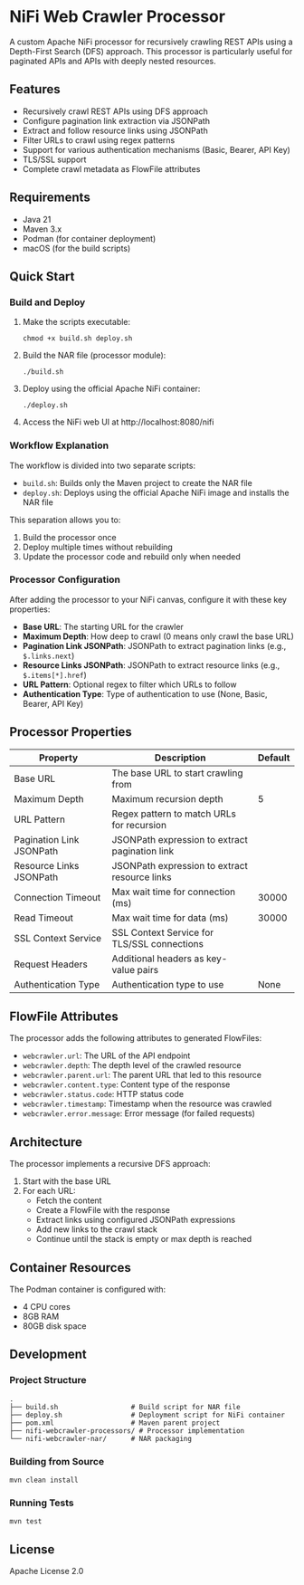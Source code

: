 # NiFi Web Crawler Processor

A custom Apache NiFi processor for recursively crawling REST APIs using a Depth-First Search (DFS) approach. This processor is particularly useful for paginated APIs and APIs with deeply nested resources.

## Features

- Recursively crawl REST APIs using DFS approach
- Configure pagination link extraction via JSONPath
- Extract and follow resource links using JSONPath
- Filter URLs to crawl using regex patterns
- Support for various authentication mechanisms (Basic, Bearer, API Key)
- TLS/SSL support
- Complete crawl metadata as FlowFile attributes

## Requirements

- Java 21
- Maven 3.x
- Podman (for container deployment)
- macOS (for the build scripts)

## Quick Start

### Build and Deploy

1. Make the scripts executable:
   ```
   chmod +x build.sh deploy.sh
   ```

2. Build the NAR file (processor module):
   ```
   ./build.sh
   ```

3. Deploy using the official Apache NiFi container:
   ```
   ./deploy.sh
   ```

4. Access the NiFi web UI at http://localhost:8080/nifi

### Workflow Explanation

The workflow is divided into two separate scripts:

- `build.sh`: Builds only the Maven project to create the NAR file
- `deploy.sh`: Deploys using the official Apache NiFi image and installs the NAR file

This separation allows you to:
1. Build the processor once
2. Deploy multiple times without rebuilding
3. Update the processor code and rebuild only when needed

### Processor Configuration

After adding the processor to your NiFi canvas, configure it with these key properties:

- **Base URL**: The starting URL for the crawler
- **Maximum Depth**: How deep to crawl (0 means only crawl the base URL)
- **Pagination Link JSONPath**: JSONPath to extract pagination links (e.g., `$.links.next`)
- **Resource Links JSONPath**: JSONPath to extract resource links (e.g., `$.items[*].href`)
- **URL Pattern**: Optional regex to filter which URLs to follow
- **Authentication Type**: Type of authentication to use (None, Basic, Bearer, API Key)

## Processor Properties

| Property | Description | Default |
|----------|-------------|---------|
| Base URL | The base URL to start crawling from | |
| Maximum Depth | Maximum recursion depth | 5 |
| URL Pattern | Regex pattern to match URLs for recursion | |
| Pagination Link JSONPath | JSONPath expression to extract pagination link | |
| Resource Links JSONPath | JSONPath expression to extract resource links | |
| Connection Timeout | Max wait time for connection (ms) | 30000 |
| Read Timeout | Max wait time for data (ms) | 30000 |
| SSL Context Service | SSL Context Service for TLS/SSL connections | |
| Request Headers | Additional headers as key-value pairs | |
| Authentication Type | Authentication type to use | None |

## FlowFile Attributes

The processor adds the following attributes to generated FlowFiles:

- `webcrawler.url`: The URL of the API endpoint
- `webcrawler.depth`: The depth level of the crawled resource
- `webcrawler.parent.url`: The parent URL that led to this resource
- `webcrawler.content.type`: Content type of the response
- `webcrawler.status.code`: HTTP status code
- `webcrawler.timestamp`: Timestamp when the resource was crawled
- `webcrawler.error.message`: Error message (for failed requests)

## Architecture

The processor implements a recursive DFS approach:
1. Start with the base URL
2. For each URL:
   - Fetch the content
   - Create a FlowFile with the response
   - Extract links using configured JSONPath expressions
   - Add new links to the crawl stack
   - Continue until the stack is empty or max depth is reached

## Container Resources

The Podman container is configured with:
- 4 CPU cores
- 8GB RAM
- 80GB disk space

## Development

### Project Structure

```
.
├── build.sh                  # Build script for NAR file
├── deploy.sh                 # Deployment script for NiFi container
├── pom.xml                   # Maven parent project
├── nifi-webcrawler-processors/ # Processor implementation
└── nifi-webcrawler-nar/      # NAR packaging
```

### Building from Source

```
mvn clean install
```

### Running Tests

```
mvn test
```

## License

Apache License 2.0 